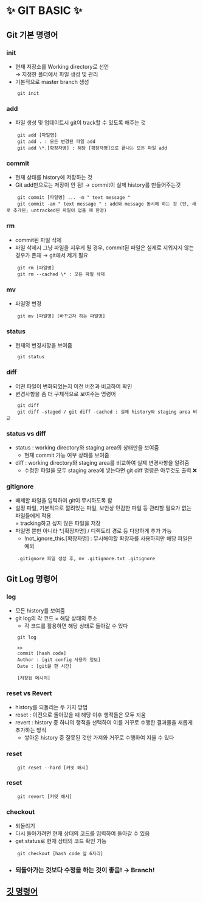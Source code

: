 # ✨ GIT BASIC ✨

## **Git 기본 명령어**

### **init**

- 현재 저장소를 Working directory로 선언
  <br> &rarr; 지정한 폴더에서 파일 생성 및 관리
- 기본적으로 master branch 생성

```
    git init
```

### **add**

- 파일 생성 및 업데이트시 git이 track할 수 있도록 해주는 것

```
    git add [파일명]
    git add . : 모든 변경된 파일 add
    git add \*.[확장자명] : 해당 [확장자명]으로 끝나는 모든 파일 add
```

### **commit**

- 현재 상태를 history에 저장하는 것
- Git add만으로는 저장이 안 됨!
  &rarr; commit이 실제 history를 만들어주는것

```
    git commit [파일명] ... -m " text message "
    git commit -am " text message " : add와 message 동시에 하는 것 (단, 새로 추가된; untracked된 파일이 업을 때 한정)
```

### **rm**

- commit된 파일 삭제
- 파일 삭제시 그냥 파일을 지우게 될 경우, commit된 파일은 실제로 지워지지 않는 경우가 존재 &rarr; git에서 제거 필요

```
    git rm [파일명]
    git rm --cached \* : 모든 파일 삭제
```

### **mv**

- 파일명 변경

```
    git mv [파일명] [바꾸고자 하는 파일명]
```

### **status**

- 현재의 변경사항을 보여줌

```
    git status
```

### **diff**

- 어떤 파일이 변화되었는지 이전 버전과 비교하여 확인
- 변경사항을 좀 더 구체적으로 보여주는 명령어

```
    git diff
    git diff –staged / git diff -cached : 실제 history와 staging area 비교
```

### **status vs diff**

- status : working directory와 staging area의 상태만을 보여줌
  - 현재 commit 가능 여부 상태를 보여줌
- diff : working directory와 staging area를 비교하여 실제 변경사항을 알려줌
  - 수정한 파일을 모두 staging area에 넣는다면 git diff 명령은 아무것도 출력 ❌

### **gitignore**

- 배제할 파일을 입력하여 git이 무시하도록 함
- 설정 파일, 기본적으로 깔려있는 파일, 보안상 민감한 파일 등 관리할 필요가 없는 파일들에게 적용 <br>
  = tracking하고 싶지 않은 파일을 저장
- 파일명 뿐만 아니라 \*.[확장자명] / 디렉토리 경로 등 다양하게 추가 가능
  - !not_ignore_this.[확장자명] : 무시해야할 확장자를 사용하지만 해당 파일은 예외

```
    .gitignore 파일 생성 후, mv .gitignore.txt .gitignore
```

## **Git Log 명령어**

### **log**

- 모든 history를 보여줌
- git log의 각 코드 = 해당 상태의 주소
  - 각 코드를 활용하면 해당 상태로 돌아갈 수 있다

```
    git log

    >>
    commit [hash code]
    Author : [git config 사용자 정보]
    Date : [git을 한 시간]

    [저장된 메시지]
```

### **reset vs Revert**

- history를 되돌리는 두 가지 방법
- reset : 이전으로 돌아갔을 때 해당 이후 행적들은 모두 지움
- revert : history 중 하나의 행적을 선택하여 이를 거꾸로 수행한 결과물을 새롭게 추가하는 방식
  - 쌓아온 history 중 잘못된 것만 가져와 거꾸로 수행하여 지울 수 있다

### **reset**

```
    git reset --hard [커밋 해시]
```

### **reset**

```
    git revert [커밋 해시]
```

### **checkout**

- 되돌리기
- 다시 돌아가려면 현재 상태의 코드를 입력하여 돌아갈 수 있음
- get status로 현재 상태의 코드 확인 가능

```
    git checkout [hash code 앞 6자리]
```

- ### 되돌아가는 것보다 수정을 하는 것이 좋음! &rarr; Branch!

## **[깃 명령어](https://git-scm.com/docs)**
